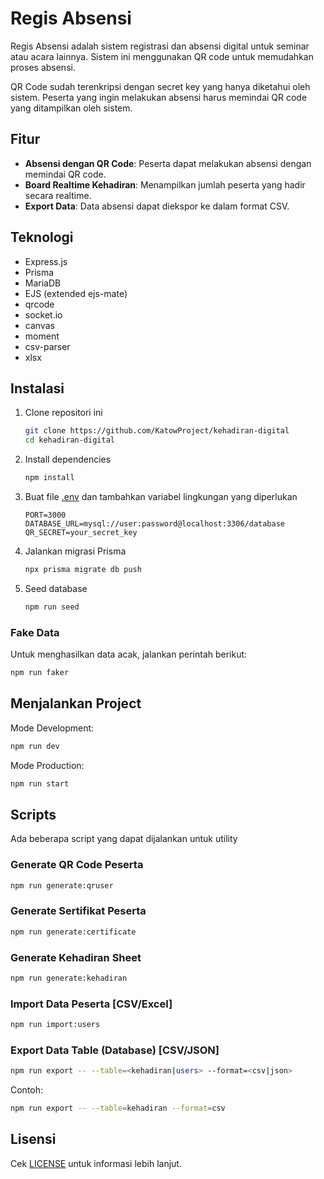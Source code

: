 # Regis Absensi

Regis Absensi adalah sistem registrasi dan absensi digital untuk seminar atau acara lainnya. Sistem ini menggunakan QR code untuk memudahkan proses absensi.

QR Code sudah terenkripsi dengan secret key yang hanya diketahui oleh sistem. Peserta yang ingin melakukan absensi harus memindai QR code yang ditampilkan oleh sistem.

## Fitur

- **Absensi dengan QR Code**: Peserta dapat melakukan absensi dengan memindai QR code.
- **Board Realtime Kehadiran**: Menampilkan jumlah peserta yang hadir secara realtime.
- **Export Data**: Data absensi dapat diekspor ke dalam format CSV.

## Teknologi
- Express.js
- Prisma
- MariaDB
- EJS (extended ejs-mate)
- qrcode
- socket.io
- canvas
- moment
- csv-parser
- xlsx

## Instalasi

1. Clone repositori ini
    ```sh
    git clone https://github.com/KatowProject/kehadiran-digital
    cd kehadiran-digital
    ```

2. Install dependencies
    ```sh
    npm install
    ```

3. Buat file [.env](http://_vscodecontentref_/19) dan tambahkan variabel lingkungan yang diperlukan
    ```env
    PORT=3000
    DATABASE_URL=mysql://user:password@localhost:3306/database
    QR_SECRET=your_secret_key
    ```

4. Jalankan migrasi Prisma
    ```sh
    npx prisma migrate db push
    ```

5. Seed database
    ```sh
    npm run seed
    ```

### Fake Data
Untuk menghasilkan data acak, jalankan perintah berikut:
```sh
npm run faker
```

## Menjalankan Project

Mode Development:
```sh
npm run dev
```

Mode Production:
```sh
npm run start
```

## Scripts
Ada beberapa script yang dapat dijalankan untuk utility
### Generate QR Code Peserta
```sh
npm run generate:qruser
```
### Generate Sertifikat Peserta
```sh
npm run generate:certificate
```
### Generate Kehadiran Sheet
```sh
npm run generate:kehadiran
```
### Import Data Peserta [CSV/Excel]
```sh
npm run import:users
```
### Export Data Table (Database) [CSV/JSON]
```sh
npm run export -- --table=<kehadiran|users> --format=<csv|json>
```
Contoh:
```sh
npm run export -- --table=kehadiran --format=csv
```

## Lisensi
Cek [LICENSE](LICENSE) untuk informasi lebih lanjut.
